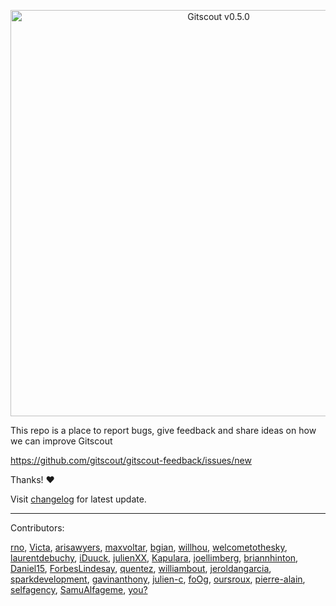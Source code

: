 <p align="center">
<img width="650" alt="Gitscout v0.5.0" src="https://cloud.githubusercontent.com/assets/279053/20976076/a7573f76-bca1-11e6-8353-1fa9e55de44e.png">
</p>

This repo is a place to report bugs, give feedback and share ideas on how we can improve Gitscout

https://github.com/gitscout/gitscout-feedback/issues/new

Thanks!  :heart:

Visit [changelog](./CHANGELOG.md) for latest update.

___

Contributors:

[rno](https://github.com/rno),
[Victa](https://github.com/Victa),
[arisawyers](https://github.com/arisawyers),
[maxvoltar](https://github.com/maxvoltar),
[bgian](https://github.com/bgian),
[willhou](https://github.com/willhou),
[welcometothesky](https://github.com/welcometothesky),
[laurentdebuchy](https://github.com/laurentdebuchy),
[iDuuck](https://github.com/iDuuck),
[julienXX](https://github.com/julienXX),
[Kapulara](https://github.com/Kapulara),
[joellimberg](https://github.com/joellimberg),
[briannhinton](https://github.com/briannhinton),
[Daniel15](https://github.com/Daniel15),
[ForbesLindesay](https://github.com/ForbesLindesay),
[quentez](https://github.com/quentez),
[williambout](https://github.com/williambout),
[jeroldangarcia](https://github.com/jeroldangarcia),
[sparkdevelopment](https://github.com/sparkdevelopment),
[gavinanthony](https://github.com/gavinanthony),
[julien-c](https://github.com/julien-c),
[foOg](https://github.com/foOg),
[oursroux](https://github.com/oursroux),
[pierre-alain](https://github.com/pierre-alain),
[selfagency](https://github.com/selfagency),
[SamuAlfageme](https://github.com/SamuAlfageme),
[you?](https://github.com/gitscout/gitscout-feedback/issues/new)
